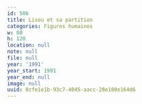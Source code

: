 ```yaml
---
id: 506
title: Lisou et sa partition
categories: Figures humaines
w: 80
h: 120
location: null
note: null
file: null
year: '1991'
year_start: 1991
year_end: null
image: null
uuid: 8cfe1e1b-93c7-4045-aacc-28e180e164d6
---
```


